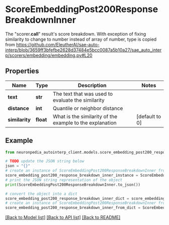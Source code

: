 # ScoreEmbeddingPost200ResponseBreakdownInner

The \"scorer.__call__\" result's score breakdown. With exception of fixing similarity to change to number instead of array of number, type is copied from https://github.com/EleutherAI/sae-auto-interp/blob/3659ff3bfefbe2628d37484e5bcc0087a5b10a27/sae_auto_interp/scorers/embedding/embedding.py#L20

## Properties

Name | Type | Description | Notes
------------ | ------------- | ------------- | -------------
**text** | **str** | The text that was used to evaluate the similarity | 
**distance** | **int** | Quantile or neighbor distance | 
**similarity** | **float** | What is the similarity of the example to the explanation | [default to 0]

## Example

```python
from neuronpedia_autointerp_client.models.score_embedding_post200_response_breakdown_inner import ScoreEmbeddingPost200ResponseBreakdownInner

# TODO update the JSON string below
json = "{}"
# create an instance of ScoreEmbeddingPost200ResponseBreakdownInner from a JSON string
score_embedding_post200_response_breakdown_inner_instance = ScoreEmbeddingPost200ResponseBreakdownInner.from_json(json)
# print the JSON string representation of the object
print(ScoreEmbeddingPost200ResponseBreakdownInner.to_json())

# convert the object into a dict
score_embedding_post200_response_breakdown_inner_dict = score_embedding_post200_response_breakdown_inner_instance.to_dict()
# create an instance of ScoreEmbeddingPost200ResponseBreakdownInner from a dict
score_embedding_post200_response_breakdown_inner_from_dict = ScoreEmbeddingPost200ResponseBreakdownInner.from_dict(score_embedding_post200_response_breakdown_inner_dict)
```
[[Back to Model list]](../README.md#documentation-for-models) [[Back to API list]](../README.md#documentation-for-api-endpoints) [[Back to README]](../README.md)


